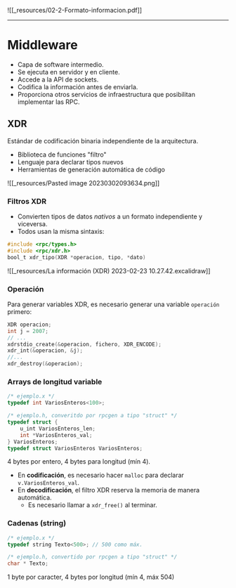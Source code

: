 ![[_resources/02-2-Formato-informacion.pdf]]

----

# Middleware
- Capa de software intermedio.
- Se ejecuta en servidor y en cliente.
- Accede a la API de sockets.
- Codifica la información antes de enviarla.
- Proporciona otros servicios de infraestructura que posibilitan implementar las RPC.

## XDR
Estándar de codificación binaria independiente de la arquitectura.
- Biblioteca de funciones "filtro"
- Lenguaje para declarar tipos nuevos
- Herramientas de generación automática de código

![[_resources/Pasted image 20230302093634.png]]

### Filtros XDR
- Convierten tipos de datos *nativos* a un formato independiente y viceversa.
- Todos usan la misma sintaxis:
```c
#include <rpc/types.h>
#include <rpc/xdr.h>
bool_t xdr_tipo(XDR *operacion, tipo, *dato)
```

![[_resources/La información (XDR) 2023-02-23 10.27.42.excalidraw]]

### Operación
Para generar variables XDR, es necesario generar una variable `operación` primero:
```c
XDR operacion;
int j = 2007;
// ...
xdrstdio_create(&operacion, fichero, XDR_ENCODE);
xdr_int(&operacion, &j);
//...
xdr_destroy(&operacion);
```

### Arrays de longitud variable
```c
/* ejemplo.x */
typedef int VariosEnteros<100>;
```

```c
/* ejemplo.h, converitdo por rpcgen a tipo "struct" */
typedef struct {
	u_int VariosEnteros_len;
	int *VariosEnteros_val;
} VariosEnteros;
typedef struct VariosEnteros VariosEnteros;
```

4 bytes por entero, 4 bytes para longitud (mín 4).

- En **codificación**, es necesario hacer `malloc` para declarar `v.VariosEnteros_val`.
- En **decodificación**, el filtro XDR reserva la memoria de manera automática.
	- Es necesario llamar a `xdr_free()` al terminar.

### Cadenas (string)
```c
/* ejemplo.x */
typedef string Texto<500>; // 500 como máx.
```

```c
/* ejemplo.h, convertido por rpcgen a tipo "struct" */
char * Texto;
```

1 byte por caracter, 4 bytes por longitud (mín 4, máx 504)